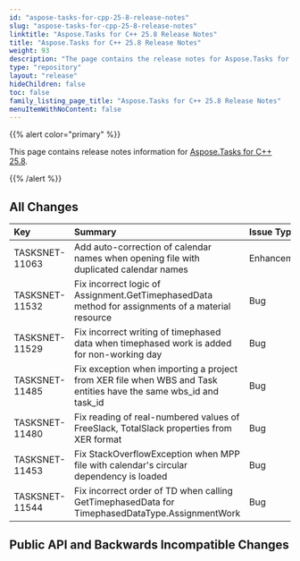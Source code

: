 ```yaml
---
id: "aspose-tasks-for-cpp-25-8-release-notes"
slug: "aspose-tasks-for-cpp-25-8-release-notes"
linktitle: "Aspose.Tasks for C++ 25.8 Release Notes"
title: "Aspose.Tasks for C++ 25.8 Release Notes"
weight: 93
description: "The page contains the release notes for Aspose.Tasks for C++ 25.8."
type: "repository"
layout: "release"
hideChildren: false
toc: false
family_listing_page_title: "Aspose.Tasks for C++ 25.8 Release Notes"
menuItemWithNoContent: false
---
```


{{% alert color="primary" %}}

This page contains release notes information for [Aspose.Tasks for C++ 25.8](https://releases.aspose.com/tasks/cpp/new-releases/aspose.tasks-for-c++-25.8/).

{{% /alert %}}

## **All Changes**

|**Key**|**Summary**|**Issue Type**|
| :- | :- | :- |
| TASKSNET-11063 | Add auto-correction of calendar names when opening file with duplicated calendar names | Enhancement |
| TASKSNET-11532 | Fix incorrect logic of Assignment.GetTimephasedData method for assignments of a material resource | Bug |
| TASKSNET-11529 | Fix incorrect writing of timephased data when timephased work is added for non-working day | Bug |
| TASKSNET-11485 | Fix exception when importing a project from XER file when WBS and Task entities have the same wbs_id and task_id | Bug |
| TASKSNET-11480 | Fix reading of real-numbered values of FreeSlack, TotalSlack properties from XER format | Bug |
| TASKSNET-11453 | Fix StackOverflowException when MPP file with calendar's circular dependency is loaded | Bug |
| TASKSNET-11544 | Fix incorrect order of TD when calling GetTimephasedData for TimephasedDataType.AssignmentWork | Bug |

## **Public API and Backwards Incompatible Changes**
